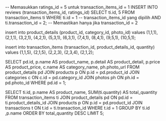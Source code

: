 -- Memasukkan ratings_id = 5 untuk transaction_items_id = 1
INSERT INTO reviews (transaction_items_id, ratings_id)
SELECT ti.id, 5
FROM transaction_items ti
WHERE ti.id = 1  -- transaction_items_id yang dipilih
AND ti.transaction_id = 2;  -- Memastikan hanya jika transaction_id = 2


insert into product_details (product_id, category_id, photo_id) values
(1,1,1),
(2,1,1),
(3,2,1),
(4,2,1),
(5,3,1),
(6,3,1),
(7,4,1),
(8,4,1),
(9,5,1),
(10,5,1);

insert into transaction_items (transaction_id, product_details_id, quantity) values
(1,1,5),
(2,1,5),
(2,2,3),
(2,3,4),
(2,1,2);

 SELECT
    pd.id,
    p.name AS product_name,
    p.detail AS product_detail,
    p.price AS product_price,
    c.name AS category_name,
    ph.photo_url
  FROM
    product_details pd
  JOIN
    products p ON p.id = pd.product_id
  JOIN
    categories c ON c.id = pd.category_id
  JOIN
    photos ph ON ph.id = pd.photo_id
    WHERE
    pd.id = 1;

 SELECT 
			ti.id,
            p.name AS product_name,
            SUM(ti.quantity) AS total_quantity
        FROM 
            transaction_items ti
        JOIN 
            product_details pd ON pd.id = ti.product_details_id
        JOIN 
            products p ON p.id = pd.product_id
        JOIN 
            transactions t ON t.id = ti.transaction_id
        WHERE 
            t.id = 1 
        GROUP BY 
			ti.id ,p.name
        ORDER BY 
            total_quantity DESC
        LIMIT 5;